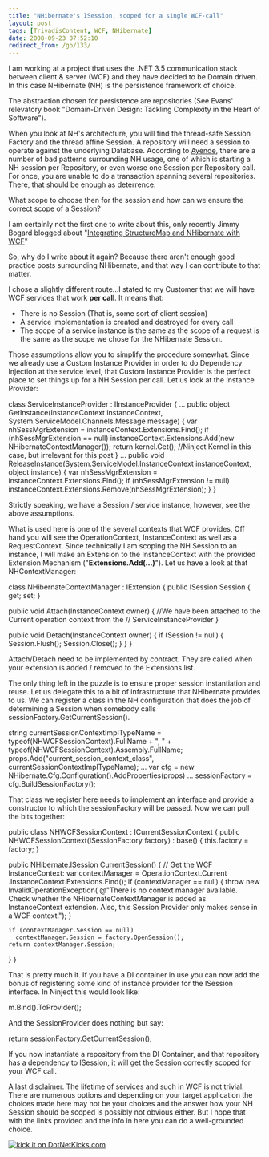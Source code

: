 ```yaml
---
title: "NHibernate's ISession, scoped for a single WCF-call"
layout: post
tags: [TrivadisContent, WCF, NHibernate]
date: 2008-09-23 07:52:10
redirect_from: /go/133/
---
```


I am working at a project that uses the .NET 3.5 communication stack between client & server (WCF) and they have decided to be Domain driven. In this case NHibernate (NH) is the persistence framework of choice.

The abstraction chosen for persistence are repositories (See Evans' relevatory book "Domain-Driven Design: Tackling Complexity in the Heart of Software").

When you look at NH's architecture, you will find the thread-safe Session Factory and the thread affine Session. A repository will need a session to operate against the underlying Database. According to [Ayende](http://ayende.com/Blog/archive/2008/07/24/How-to-review-NHibernate-application.aspx), there are a number of bad patterns surrounding NH usage, one of which is starting a NH session per Repository, or even worse one Session per Repository call. For once, you are unable to do a transaction spanning several repositories. There, that should be enough as deterrence.

What scope to choose then for the session and how can we ensure the correct scope of a Session?

I am certainly not the first one to write about this, only recently Jimmy Bogard blogged about "[Integrating StructureMap and NHibernate with WCF](http://www.lostechies.com/blogs/jimmy_bogard/archive/2008/09/16/integrating-structuremap-and-nhibernate-with-wcf.aspx)"

So, why do I write about it again? Because there aren't enough good practice posts surrounding NHibernate, and that way I can contribute to that matter.

I chose a slightly different route...I stated to my Customer that we will have WCF services that work **per call**. It means that:

*   There is no Session (That is, some sort of client session)
*   A service implementation is created and destroyed for every call
*   The scope of a service instance is the same as the scope of a request is the same as the scope we chose for the NHibernate Session.

Those assumptions allow you to simplify the procedure somewhat. Since we already use a Custom Instance Provider in order to do Dependency Injection at the service level, that Custom Instance Provider is the perfect place to set things up for a NH Session per call. Let us look at the Instance Provider:

<csharp>
class ServiceInstanceProvider<CONTRACT> : IInstanceProvider {
  ...
  public object GetInstance(InstanceContext instanceContext, System.ServiceModel.Channels.Message message)
  {
    var nhSessMgrExtension = instanceContext.Extensions.Find<NHibernateContextManager>();
    if (nhSessMgrExtension == null)
      instanceContext.Extensions.Add(new NHibernateContextManager());
    return kernel.Get<CONTRACT>(); //Ninject Kernel in this case, but irrelevant for this post
  }
  ...
  public void ReleaseInstance(System.ServiceModel.InstanceContext instanceContext, object instance)
  {
    var nhSessMgrExtension = instanceContext.Extensions.Find<NHibernateContextManager>();
    if (nhSessMgrExtension != null)
      instanceContext.Extensions.Remove(nhSessMgrExtension);
  }
}
</csharp>

Strictly speaking, we have a Session / service instance, however, see the above assumptions.

What is used here is one of the several contexts that WCF provides, Off hand you will see the OperationContext, InstanceContext as well as a RequestContext. Since technically I am scoping the NH Session to an instance, I will make an Extension to the InstanceContext with the provided Extension Mechanism ("**Extensions.Add(...)**").
Let us have a look at that NHContextManager:

<csharp>
class NHibernateContextManager : IExtension<InstanceContext>
{
  public ISession Session { get; set; }

  public void Attach(InstanceContext owner)
  {
    //We have been attached to the Current operation context from the 
    // ServiceInstanceProvider
  }

  public void Detach(InstanceContext owner)
  {
    if (Session != null)
    {
      Session.Flush();
      Session.Close();
    }
  }
}
</csharp>

Attach/Detach need to be implemented by contract. They are called when your extension is added / removed to the Extensions list.

The only thing left in the puzzle is to ensure proper session instantiation and reuse. Let us delegate this to a bit of infrastructure that NHibernate provides to us. We can register a class in the NH configuration that does the job of determining a Session when somebody calls sessionFactory.GetCurrentSession().

<csharp>
string currentSessionContextImplTypeName = 
  typeof(NHWCFSessionContext).FullName + ", " + 
  typeof(NHWCFSessionContext).Assembly.FullName;
props.Add("current_session_context_class", currentSessionContextImplTypeName);
...
var cfg = new NHibernate.Cfg.Configuration().AddProperties(props)
...
sessionFactory = cfg.BuildSessionFactory();
</csharp>

That class we register here needs to implement an interface and provide a constructor to which the sessionFactory will be passed. Now we can pull the bits together:

<csharp>
public class NHWCFSessionContext : ICurrentSessionContext
{
  public NHWCFSessionContext(ISessionFactory factory) : base()
  {
    this.factory = factory;
  }

  public NHibernate.ISession CurrentSession()
  {
    // Get the WCF InstanceContext:
    var contextManager = OperationContext.Current
      .InstanceContext.Extensions.Find<NHibernateContextManager>();
    if (contextManager == null)
    {
      throw new InvalidOperationException(
@"There is no context manager available. 
Check whether the NHibernateContextManager is added as InstanceContext extension. 
Also, this Session Provider only makes sense in a WCF context.");
    }

    if (contextManager.Session == null)
      contextManager.Session = factory.OpenSession();
    return contextManager.Session;
  }
}
</csharp>

That is pretty much it. If you have a DI container in use you can now add the bonus of registering some kind of instance provider for the ISession interface. In Ninject this would look like:

<csharp>
m.Bind<NHibernate.ISession>().ToProvider<NHSessionProvider>();
</csharp>

And the SessionProvider does nothing but say:

<csharp>
return sessionFactory.GetCurrentSession();
</csharp>

If you now instantiate a repository from the DI Container, and that repository has a dependency to ISession, it will get the Session correctly scoped for your WCF call.

A last disclaimer. The lifetime of services and such in WCF is not trivial. There are numerous options and depending on your target application the choices made here may not be your choices and the answer how your NH Session should be scoped is possibly not obvious either. But I hope that with the links provided and the info in here you can do a well-grounded choice.

[![kick it on DotNetKicks.com](http://www.dotnetkicks.com/Services/Images/KickItImageGenerator.ashx?url=http%3a%2f%2frealfiction.net%2f%3fq%3dnode%2f167&bgcolor=0000CC)](http://www.dotnetkicks.com/kick/?url=http%3a%2f%2frealfiction.net%2f%3fq%3dnode%2f167)
